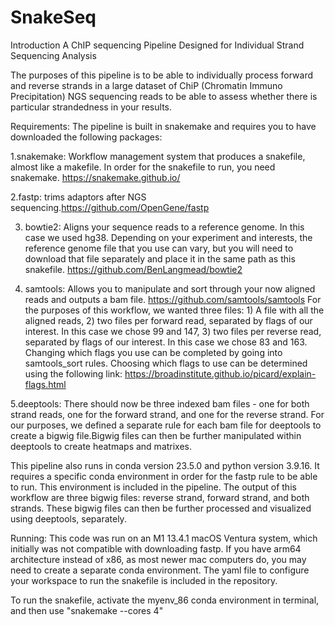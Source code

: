 # SnakeSeq
Introduction
A ChIP sequencing Pipeline Designed for Individual Strand Sequencing Analysis

The purposes of this pipeline is to be able to individually process forward and reverse strands in a large dataset of ChiP (Chromatin Immuno Precipitation) NGS sequencing reads to be able to assess whether there is particular strandedness in your results. 

Requirements:
The pipeline is built in snakemake and requires you to have downloaded the following packages:

1.snakemake: Workflow management system that produces a snakefile, almost like a makefile. In order for the snakefile to run, you need snakemake. https://snakemake.github.io/

2.fastp: trims adaptors after NGS sequencing.https://github.com/OpenGene/fastp

3. bowtie2: Aligns your sequence reads to a reference genome. In this case we used hg38. Depending on your experiment and interests, the reference genome file that you use can vary, but you will need to download that file separately and place it in the same path as this snakefile. https://github.com/BenLangmead/bowtie2

4. samtools: Allows you to manipulate and sort through your now aligned reads and outputs a bam file. https://github.com/samtools/samtools
For the purposes of this workflow, we wanted three files: 1) A file with all the aligned reads, 2) two files per forward read, separated by flags of our interest. In this case we chose 99 and 147, 3) two files per reverse read, separated by flags of our interest. In this case we chose 83 and 163. Changing which flags you use can be completed by going into samtools_sort rules. Choosing which flags to use can be determined using the following link: https://broadinstitute.github.io/picard/explain-flags.html

5.deeptools: There should now be three indexed bam files - one for both strand reads, one for the forward strand, and one for the reverse strand. For our purposes, we defined a separate rule for each bam file for deeptools to create a bigwig file.Bigwig files can then be further manipulated within deeptools to create heatmaps and matrixes. 

This pipeline also runs in conda version 23.5.0 and python version 3.9.16. It requires a specific conda environment in order for the fastp rule to be able to run. This environment is included in the pipeline. The output of this workflow are three bigwig files: reverse strand, forward strand, and both strands. These bigwig files can then be further processed and visualized using deeptools, separately. 

Running:
This code was run on an M1 13.4.1 macOS Ventura system, which initially was not compatible with downloading fastp. If you have arm64 architecture instead of x86, as most newer mac computers do, you may need to create a separate conda environment. The yaml file to configure your workspace to run the snakefile is included in the repository. 

To run the snakefile, activate the myenv_86 conda environment in terminal, and then use "snakemake --cores 4"
